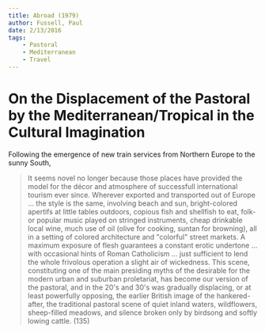 ```yaml
---
title: Abroad (1979)
author: Fussell, Paul
date: 2/13/2016
tags: 
    - Pastoral
    - Mediterranean
    - Travel
---
```


# On the Displacement of the Pastoral by the Mediterranean/Tropical in the Cultural Imagination

Following the emergence of new train services from Northern Europe to the sunny South,

> It seems novel no longer because those places have provided the model for the décor and atmosphere of successfull international tourism ever since. Wherever exported and transported out of Europe ... the style is the same, involving beach and sun, bright-colored apertifs at little tables outdoors, copious fish and shellfish to eat, folk- or popular music played on stringed instruments, cheap drinkable local wine, much use of oil (olive for cooking, suntan for browning), all in a setting of colored architecture and "colorful" street markets. A maximum exposure of flesh guarantees a constant erotic undertone ... with occasional hints of Roman Catholicism ... just sufficient to lend the whole frivolous operation a slight air of wickedness. This scene, constituting one of the main presiding myths of the desirable for the modern urban and suburban proletariat, has become our version of the pastoral, and in the 20's and 30's was gradually displacing, or at least powerfully opposing, the earlier British image of the hankered-after, the traditional pastoral scene of quiet inland waters, wildflowers, sheep-filled meadows, and silence broken only by birdsong and softly lowing cattle. (135) 
